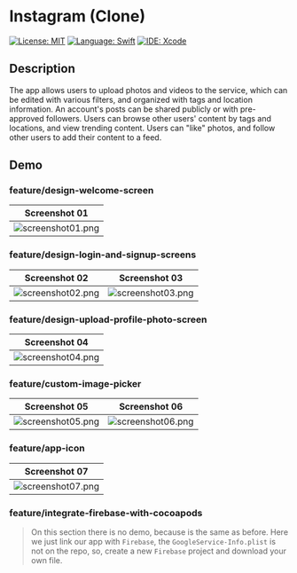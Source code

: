 # Instagram (Clone)
[![License: MIT](https://img.shields.io/badge/License-MIT-yellow.svg)](https://opensource.org/licenses/MIT)
[![Language: Swift](https://img.shields.io/badge/Language-Swift-red.svg)](https://swift.org/blog/)
[![IDE: Xcode](https://img.shields.io/badge/IDE-Xcode%2010.3-blue.svg)](https://developer.apple.com/xcode/)

## Description
The app allows users to upload photos and videos to the service, which can be edited with various filters, and organized with tags and location information. An account's posts can be shared publicly or with pre-approved followers. Users can browse other users' content by tags and locations, and view trending content. Users can "like" photos, and follow other users to add their content to a feed.

## Demo
### feature/design-welcome-screen
| Screenshot 01 |
| ------------- |
| ![screenshot01.png](.screenshots/screenshot01.png) |

### feature/design-login-and-signup-screens
| Screenshot 02 | Screenshot 03 |
| ------------- | ------------- |
| ![screenshot02.png](.screenshots/screenshot02.png) | ![screenshot03.png](.screenshots/screenshot03.png) |

### feature/design-upload-profile-photo-screen
| Screenshot 04 |
| ------------- |
| ![screenshot04.png](.screenshots/screenshot04.png) |

### feature/custom-image-picker
| Screenshot 05 | Screenshot 06 |
| ------------- | ------------- |
| ![screenshot05.png](.screenshots/screenshot05.png) | ![screenshot06.png](.screenshots/screenshot06.png) |

### feature/app-icon
| Screenshot 07 |
| ------------- |
| ![screenshot07.png](.screenshots/screenshot07.png) |

### feature/integrate-firebase-with-cocoapods
> On this section there is no demo, because is the same as before.
> Here we just link our app with `Firebase`, the `GoogleService-Info.plist` is not on the repo, so, create a new `Firebase` project and download your own file.